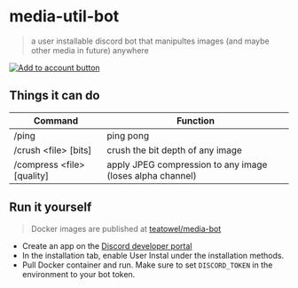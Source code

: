 # media-util-bot
> a user installable discord bot that manipultes images (and maybe other media in future) anywhere

<a href="https://discord.com/oauth2/authorize?client_id=1340081114919862344">
  <img alt="Add to account button" src="https://img.shields.io/badge/discord%20bot-add%20to%20account-%23a6d189?style=for-the-badge&logo=discord&logoColor=%238caaee&labelColor=%23414559">
</a>

## Things it can do

| Command | Function |
| --------|----------|
| /ping   | ping pong|
| /crush \<file> [bits] | crush the bit depth of any image |
| /compress \<file> [quality] | apply JPEG compression to any image (loses alpha channel) |

## Run it yourself
> Docker images are published at [teatowel/media-bot](https://hub.docker.com/r/teatowel/media-bot)

- Create an app on the [Discord developer portal](https://discord.com/developers)
- In the installation tab, enable User Instal under the installation methods.
- Pull Docker container and run. Make sure to set `DISCORD_TOKEN` in the environment to your bot token.
